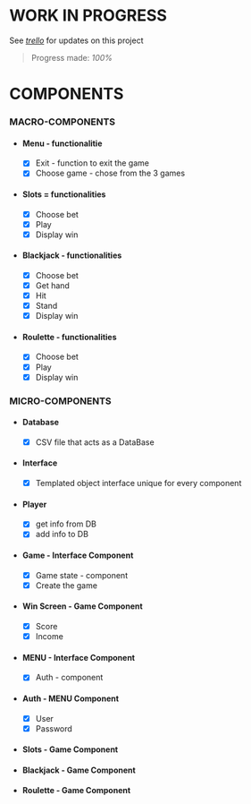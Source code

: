 # WORK IN PROGRESS
See [*trello*](https://trello.com/b/M975Rce7/mds ) for updates on this project
> Progress made: *100%*


# COMPONENTS

### MACRO-COMPONENTS
* #### Menu - functionalitie
    - [x] Exit - function to exit the game
    - [x] Choose game - chose from the 3 games
* #### Slots = functionalities
    - [x] Choose bet
    - [x] Play
    - [x] Display win
* #### Blackjack - functionalities
    - [x] Choose bet
    - [x] Get hand
    - [x] Hit
    - [x] Stand
    - [x] Display win
* #### Roulette - functionalities
    - [x] Choose bet
    - [x] Play
    - [x] Display win

### MICRO-COMPONENTS
* #### Database
    - [x] CSV file that acts as a DataBase
* #### Interface
    - [x] Templated object interface unique for every component 
* #### Player
    - [X] get info from DB
    - [x] add info to DB
* #### Game - Interface Component
    - [x] Game state - component
    - [x] Create the game
* #### Win Screen - Game Component
    - [x] Score
    - [x] Income
* #### MENU - Interface Component
    - [x] Auth - component
* #### Auth - MENU Component
    - [x] User
    - [x] Password
* #### Slots - Game Component
* #### Blackjack - Game Component
* #### Roulette - Game Component
